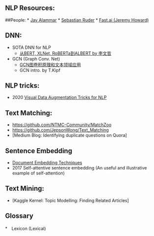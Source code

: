 ## NLP Resources:

##People: 
    * [Jay Alammar](http://jalammar.github.io/) 
    * [Sebastian Ruder](https://ruder.io/) 
    * [Fast.ai (Jeremy Howard)](https://www.fast.ai/about/)

## DNN:
* SOTA DNN for NLP
    * [从BERT, XLNet, RoBERTa到ALBERT by 李文哲](https://zhuanlan.zhihu.com/p/84559048)
* GCN (Graph Conv. Net)
    * [GCN图卷积原理和文本领域应用](https://zhuanlan.zhihu.com/p/82927938)
    * GCN intro. by T.Kipf

## NLP tricks:
* 2020 [Visual Data Augmentation Tricks for NLP](https://amitness.com/2020/05/data-augmentation-for-nlp/)


## Text Matching:
* https://github.com/NTMC-Community/MatchZoo
* https://github.com/JepsonWong/Text_Matching
* [Medium Blog: Identifying duplicate questions on Quora]


## Sentence Embedding
* [Document Embedding Techniques](https://towardsdatascience.com/document-embedding-techniques-fed3e7a6a25d?gi=7319f551bdae)
* 2017 Self-attentive sentence embedding (An useful and illustrative example of self-attention)
    
## Text Mining:
* [Kaggle Kernel: Topic Modelling: Finding Related Articles]

    
## Glossary
*　Lexicon (Lexical)
